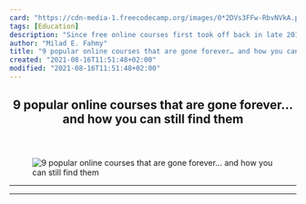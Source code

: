 ```yaml
---
card: "https://cdn-media-1.freecodecamp.org/images/0*2DVs3FFw-RbvNVkA.png"
tags: [Education]
description: "Since free online courses first took off back in late 2011, m"
author: "Milad E. Fahmy"
title: "9 popular online courses that are gone forever… and how you can still find them"
created: "2021-08-16T11:51:48+02:00"
modified: "2021-08-16T11:51:48+02:00"
---
```

<div class="site-wrapper">
<main id="site-main" class="site-main outer">
<div class="inner">
<article class="post-full post tag-education tag-startup tag-tech tag-technology tag-self-improvement ">
<header class="post-full-header">
<h1 class="post-full-title">9 popular online courses that are gone forever… and how you can still find them</h1>
</header>
<figure class="post-full-image">
<picture>
<source media="(max-width: 700px)" sizes="1px" srcset="data:image/gif;base64,R0lGODlhAQABAIAAAAAAAP///yH5BAEAAAAALAAAAAABAAEAAAIBRAA7 1w">
<source media="(min-width: 701px)" sizes="(max-width: 800px) 400px,
(max-width: 1170px) 700px,
1400px" srcset="https://cdn-media-1.freecodecamp.org/images/0*2DVs3FFw-RbvNVkA.png 300w,
https://cdn-media-1.freecodecamp.org/images/0*2DVs3FFw-RbvNVkA.png 600w,
https://cdn-media-1.freecodecamp.org/images/0*2DVs3FFw-RbvNVkA.png 1000w,
https://cdn-media-1.freecodecamp.org/images/0*2DVs3FFw-RbvNVkA.png 2000w">
<img onerror="this.style.display='none'" src="https://cdn-media-1.freecodecamp.org/images/0*2DVs3FFw-RbvNVkA.png" alt="9 popular online courses that are gone forever… and how you can still find them">
</picture>
</figure>
<section class="post-full-content">
<div class="post-content">
</div>
<hr>
<hr>
</section>
</article>
</div>
</main>
</div>
<!-- Google Tag Manager (noscript) -->
<!-- End Google Tag Manager (noscript) -->
